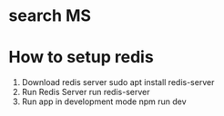 # search MS

# How to setup redis

1. Download redis server
   sudo apt install redis-server
2. Run Redis Server
   run redis-server
3. Run app in development mode
   npm run dev
